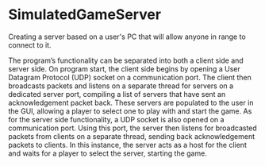 # SimulatedGameServer
Creating a server based on a user's PC that will allow anyone in range to connect to it.

The program’s functionality can be separated into both a client side and server side. On program start, the client side begins by opening a User Datagram Protocol (UDP) socket on a communication port. The client then broadcasts packets and listens on a separate thread for servers on a dedicated server port, compiling a list of servers that have sent an acknowledgement packet back. These servers are populated to the user in the GUI, allowing a player to select one to play with and start the game. As for the server side functionality, a UDP socket is also opened on a communication port. Using this port, the server then listens for broadcasted packets from clients on a separate thread, sending back acknowledgement packets to clients. In this instance, the server acts as a host for the client and waits for a player to select the server, starting the game.

